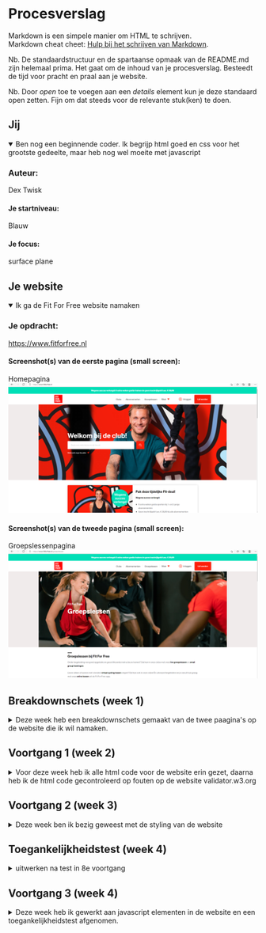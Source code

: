 # Procesverslag
Markdown is een simpele manier om HTML te schrijven.  
Markdown cheat cheet: [Hulp bij het schrijven van Markdown](https://github.com/adam-p/markdown-here/wiki/Markdown-Cheatsheet).

Nb. De standaardstructuur en de spartaanse opmaak van de README.md zijn helemaal prima. Het gaat om de inhoud van je procesverslag. Besteedt de tijd voor pracht en praal aan je website.

Nb. Door *open* toe te voegen aan een *details* element kun je deze standaard open zetten. Fijn om dat steeds voor de relevante stuk(ken) te doen.





## Jij

<details open>
<summary>Ben nog een beginnende coder. Ik begrijp html goed en css voor het grootste gedeelte, maar heb nog wel moeite met javascript</summary>

### Auteur:
Dex Twisk

#### Je startniveau:
Blauw

#### Je focus:
surface plane
 
</details>





## Je website

<details open>
<summary>Ik ga de Fit For Free website namaken</summary>

### Je opdracht:
https://www.fitforfree.nl

#### Screenshot(s) van de eerste pagina (small screen): 
Homepagina
<img src="images/homepagina.png" width="" alt="">

#### Screenshot(s) van de tweede pagina (small screen):
Groepslessenpagina
<img src="images/groepslessen.png" width="" alt="">
 
</details>





## Breakdownschets (week 1)

<details>
<summary>Deze week heb een breakdownschets gemaakt van de twee paagina's op de website die ik wil namaken.</summary>

### de hele pagina: 
<img src="images/breakdownschets-homepage(1).png" width="" alt="breakdown van de homepagina">
<img src="images/breakdownschets-homepage(2)_Tekengebied 1-02.png" width="" alt="breakdown van de homepagina">
<img src="images/breakdownschets-fit.for.free_Tekengebied 1-03.png" width="" alt="breakdown van de homepagina">

### dynamisch deel (menu): 
<img src="images/dynamisch.deel.1.png" width="" alt="breakdown van een dynamisch deel">

### wellicht nog een dynamisch deel (carousol slider): 
<img src="images/dynamisch.deel.2.png" width="" alt="breakdown van nog een dynamisch deel">

</details>





## Voortgang 1 (week 2)

<details>
<summary>Voor deze week heb ik alle html code voor de website erin gezet, daarna heb ik de html code gecontroleerd op fouten op de website validator.w3.org</summary>

### Stand van zaken
De html code voor de website ging goed, maar ik wist alleen niet goed waar ik de images moest plaatsen. Na het controleren van de code kwamen er een een aantal errors uit.

#### 1ste error in de html code: 
<img src="images/html-error-1.png" width="" alt="">

<p>Error: Any input descendant of a label element with a for attribute must have an ID value that matches that for attribute.</p>

#### 2de error in de html code: 
<img src="images/html-error-2.png" width="" alt="">

<p>Error: Element section not allowed as child of element span in this context. (Suppressing further errors from this subtree.)</p>

#### 3de error in de html code: 
<img src="images/html-error-3.png" width="" alt="">

<p>Error: Bad character < after <. Probable cause: Unescaped <. Try escaping it as &lt; .</p>

#### 4de error in de html code: 
<img src="images/html-error-4.png" width="" alt="">

<p>Error: Bad value images/Zumba_Gold_-_Fit_For_Free (1).jpg for attribute src on element img:</p>


</details>





## Voortgang 2 (week 3)

<details>
<summary>Deze week ben ik bezig geweest met de styling van de website</summary>

### Stand van zaken
Ik had moeite met de eerste section waarbij er bepaalde elementen boven op een image moesten worden geplaatst.
De styling voor de rest van de website ging goed.

#### stukje css code van eerste section:
<img src="images/section1-csscode-1.png" width="" alt="">

### Verslag van meeting

De styling moet verandert worden en de html code. Ik moet minder classes gebruiken en gaan werken met nth-of-type.

</details>

## Toegankelijkheidstest (week 4)

<details>
<summary>uitwerken na test in 8e voortgang</summary>

#### Slechtziend bril:
<p>Bij de slechtziend bril is de link “Gebruik mijn locatie” niet te zien. De link heeft een te kleine font-size.

Op de search button is het contrast slecht en niet te zien.

De knoppen voor de carrousel slider zouden wel een fellere kleur kunnen hebben omdat het lichtgrijs op wit is wat een laag contrast geeft.

De tekst over de gehele website is vrij klein waardoor het moeilijk te zien is vooral met de slechtziend bril.</p>


#### Kleurenblind:

<p>Bij de kleurenblind bril is alles goed te zien. Het contrast word zelfs verhoog. De knoppen voor de carrousel slider zouden wel een fellere kleur kunnen hebben omdat het lichtgrijs op wit is wat een laag contrast geeft.</p>

#### Voice over:

<p>De hamburger menu en Fit For Free Logo is niet naar toe te tabben en dus ik niet te vinden voor iemand die de Voice over gebruikt. 

De carousel knoppen worden aangegeven als groter dan en kleiner dan knoppen.

Op de Fit For Free website zijn de abonnementen sectie geheel een link.<;</p>	

#### Gehandicapt hand:
De website is nog steeds goed te gebruiken. Het scrollen word moeilijk maar is te doen.

#### Mensen met parkinson: 

<p>De navigatie links zijn te dicht bij elkaar waardoor het moeilijk word voor mensen met parkinson om op de navigatie links te klikken. De navigatie links zijn ook vrij klein dit maakt het nog extra moeilijk.</p>

</details>

## Voortgang 3 (week 4)

<details>
<summary>Deze week heb ik gewerkt aan javascript elementen in de website en een toegankelijkheidstest afgenomen.</summary>

### Stand van zaken
Ik had erg veel moeite met het hamburger menu en de carousel sliders.
Uiteindelijk is het me gelukt om de hamburger menu en een carousel slider werkend te maken.


### Javascript code van hamburger menu:
<img src="images/carousel-slider-javascript.png" width="" alt="">

### Javascript code van carousel slider:
<img src="images/hamburger-menu-javascript.png" width="" alt="">

## Eindgesprek (week 5)

<details>
<summary>Ik heb afwerkingen gemaakt en de website responsive gemaakt</summary>

### Stand van zaken
Ik had moeite met het responsive maken van de website en dan vooral section 4 met de twee divs. 

### Screenshot(s)
<img src="images/section.png" width="" alt="">
<img src="images/div.png" width="" alt="">

<p> Zoals je in screenshot kan zien zijn de image nog niet op gelijke hoogte en zijn de button niet een gelijke grote.</p>

</details>

## Herkansing (week 6)

<details>
<summary>Ik heb mijn fouten verbeterd en voor het grootste deel een grote schoonmaak gemaakt van mijn css code</summary>

### Stand van zaken
Mijn css bestand is van 1334 code regels naar 865 code regels gegaan.
Daarnaast heb ik sommige styling veranders zoals kleur, schaduw en positionering.

#### Screenshot van vorige versie (browser screen): 
Homepagina
<img src="images/versie 1-homepagina.png" width="" alt="homepagina">

#### Screenshot van vorige versie (browser screen): 
Abonnementenpagina
<img src="images/versie 1-abonnementen.png" width="" alt="abonnementenpagina">

#### Screenshot van nieuwe versie (browser screen): 
Homepagina
<img src="images/versie 2-homepagina.png" width="" alt="homepagina2">
<p>Ik heb de kleuren veranderd doormiddel van de kleuren vast te stellen die in de website werden gebruikt.
Dit heb ik gedaan doormiddel van Adobe Color te gebruiken.</p>
<p> De buttons  heb ik een vaste width gegeven waardoor de buttons op elke responsive size even groot zijn. In de vorige versie had
ik hier problemen mee.</p> 

#### Screenshot van vorige versie (browser screen): 
Abonnementenpagina
<img src="images/versie 2-abonnementen.png" width="" alt="abonnementenpagina2">

</details>

## Bronnenlijst

<details open>
<summary>continu bijhouden terwijl je werkt</summary>

Nb. Wees specifiek ('css-tricks' als bron is bijv. niet specifiek genoeg).

1. https://www.youtube.com/watch?v=At4B7A4GOPg
2. https://www.youtube.com/watch?v=5MeogG-ZFs8
3. https://www.youtube.com/watch?v=KcdBOoK3Pfw&t=1217s
4. https://css-tricks.com/snippets/css/a-guide-to-flexbox/
5. https://css-tricks.com/almanac/properties/b/border-radius/
6. https://developer.mozilla.org/en-US/docs/Web/CSS/gradient/linear-gradient()
7. https://color.adobe.com/nl/create/image-gradient

</details>